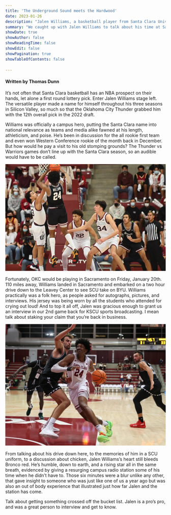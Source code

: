 ```yaml
---
title: 'The Underground Sound meets the Hardwood'
date: 2023-01-26
description: "Jalen Williams, a basketball player from Santa Clara University, was drafted into the NBA by the Oklahoma City Thunder in the first round of the 2022 draft. Williams returned to Santa Clara to visit his old stomping grounds and grant an interview with KSCU."
summary: "We caught up with Jalen Williams to talk about his time at Santa Clara, his NBA career, and his love for chicken."
showDate: true
showAuthor: false
showReadingTime: false
showEdit: false
showPagination: true
showTableOfContents: false

---
```


<div id="buzzsprout-player-12126134"></div><script src="https://www.buzzsprout.com/2076222/12126134-jalen-williams-interview-kscu-sports.js?container_id=buzzsprout-player-12126134&player=small" type="text/javascript" charset="utf-8"></script>

#### Written by Thomas Dunn

It’s not often that Santa Clara basketball has an NBA prospect on their hands, let alone a first round lottery pick. Enter Jalen Williams stage left. The versatile player made a name for himself throughout his three seasons in Silicon Valley, so much so that the Oklahoma City Thunder grabbed him with the 12th overall pick in the 2022 draft.

Williams was officially a campus hero, putting the Santa Clara name into national relevance as teams and media alike fawned at his length, athleticism, and poise. He’s been in discussion for the all rookie first team and even won Western Conference rookie of the month back in December. But how would he pay a visit to his old stomping grounds? The Thunder vs Warriors games don’t line up with the Santa Clara season, so an audible would have to be called.

![Jalen Williams Shooting](jalen-shooting.jpeg "Image credit to Mercury News")

Fortunately, OKC would be playing in Sacramento on Friday, January 20th. 110 miles away, Williams landed in Sacramento and embarked on a two hour drive down to the Leavey Center to see SCU take on BYU. Williams practically was a folk hero, as people asked for autographs, pictures, and interviews. His jersey was being worn by all the students who attended for crying out loud! And to top it all off, Jalen was gracious enough to grant us an interview in our 2nd game back for KSCU sports broadcasting. I mean talk about staking your claim that you’re back in business.

![Jalen Williams Driving](jalen-driving.jpeg "Image Credit to Spokesman Review")

From talking about his drive down here, to the memories of him in a SCU uniform, to a discussion about chicken, Jalen Williams’s heart still bleeds Bronco red. He’s humble, down to earth, and a rising star all in the same breath, evidenced by giving a resurging campus radio station some of his time when he didn’t have to. Those six minutes were a blur unlike any other, that gave insight to someone who was just like one of us a year ago but was also an out of body experience that illustrated just how far Jalen and the station has come. 

Talk about getting something crossed off the bucket list. Jalen is a pro’s pro, and was a great person to interview and get to know.
